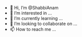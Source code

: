 - 👋 Hi, I’m @ShabbiAnam
- 👀 I’m interested in ...
- 🌱 I’m currently learning ...
- 💞️ I’m looking to collaborate on ...
- 📫 How to reach me ...

<!---
ShabbiAnam/ShabbiAnam is a ✨ special ✨ repository because its `README.md` (this file) appears on your GitHub profile.
You can click the Preview link to take a look at your changes.
--->
